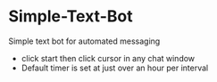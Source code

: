 # Simple-Text-Bot
Simple text bot for automated messaging

- click start then click cursor in any chat window
- Default timer is set at just over an hour per interval
